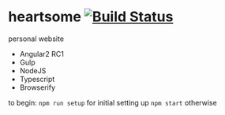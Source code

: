 # heartsome [![Build Status](https://travis-ci.org/Tiffachow/heartsome.svg?branch=master)](https://travis-ci.org/Tiffachow/heartsome)
personal website

*	Angular2 RC1
*	Gulp
*	NodeJS
*	Typescript
*	Browserify

to begin:
`npm run setup` for initial setting up
`npm start` otherwise
